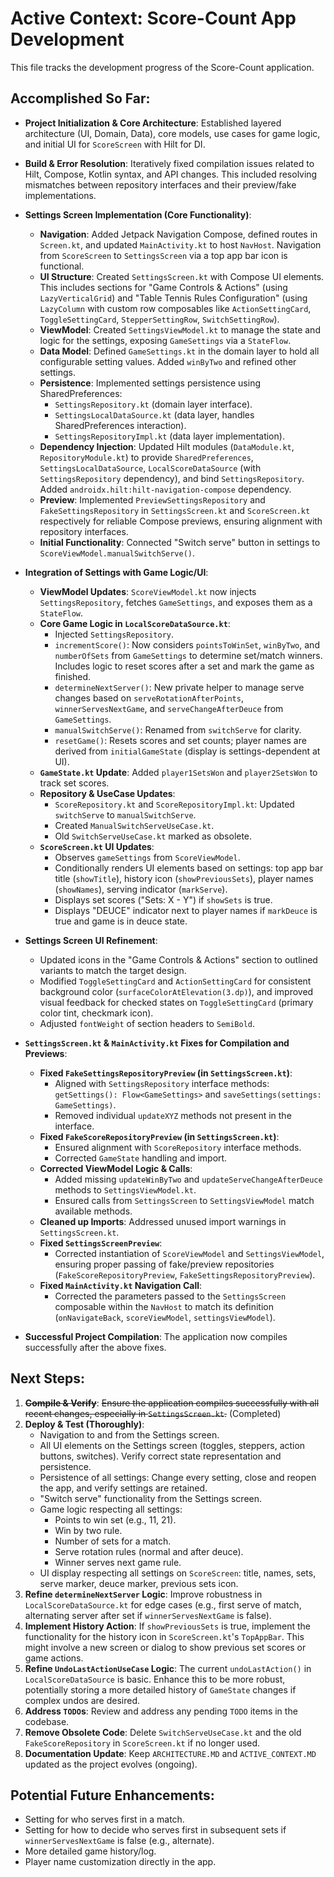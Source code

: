 # Active Context: Score-Count App Development

This file tracks the development progress of the Score-Count application.

## Accomplished So Far:

*   **Project Initialization & Core Architecture**: Established layered architecture (UI, Domain, Data), core models, use cases for game logic, and initial UI for `ScoreScreen` with Hilt for DI.
*   **Build & Error Resolution**: Iteratively fixed compilation issues related to Hilt, Compose, Kotlin syntax, and API changes. This included resolving mismatches between repository interfaces and their preview/fake implementations.
*   **Settings Screen Implementation (Core Functionality)**:
    *   **Navigation**: Added Jetpack Navigation Compose, defined routes in `Screen.kt`, and updated `MainActivity.kt` to host `NavHost`. Navigation from `ScoreScreen` to `SettingsScreen` via a top app bar icon is functional.
    *   **UI Structure**: Created `SettingsScreen.kt` with Compose UI elements. This includes sections for "Game Controls & Actions" (using `LazyVerticalGrid`) and "Table Tennis Rules Configuration" (using `LazyColumn` with custom row composables like `ActionSettingCard`, `ToggleSettingCard`, `StepperSettingRow`, `SwitchSettingRow`).
    *   **ViewModel**: Created `SettingsViewModel.kt` to manage the state and logic for the settings, exposing `GameSettings` via a `StateFlow`.
    *   **Data Model**: Defined `GameSettings.kt` in the domain layer to hold all configurable setting values. Added `winByTwo` and refined other settings.
    *   **Persistence**: Implemented settings persistence using SharedPreferences:
        *   `SettingsRepository.kt` (domain layer interface).
        *   `SettingsLocalDataSource.kt` (data layer, handles SharedPreferences interaction).
        *   `SettingsRepositoryImpl.kt` (data layer implementation).
    *   **Dependency Injection**: Updated Hilt modules (`DataModule.kt`, `RepositoryModule.kt`) to provide `SharedPreferences`, `SettingsLocalDataSource`, `LocalScoreDataSource` (with `SettingsRepository` dependency), and bind `SettingsRepository`. Added `androidx.hilt:hilt-navigation-compose` dependency.
    *   **Preview**: Implemented `PreviewSettingsRepository` and `FakeSettingsRepository` in `SettingsScreen.kt` and `ScoreScreen.kt` respectively for reliable Compose previews, ensuring alignment with repository interfaces.
    *   **Initial Functionality**: Connected "Switch serve" button in settings to `ScoreViewModel.manualSwitchServe()`.

*   **Integration of Settings with Game Logic/UI**:
    *   **ViewModel Updates**: `ScoreViewModel.kt` now injects `SettingsRepository`, fetches `GameSettings`, and exposes them as a `StateFlow`.
    *   **Core Game Logic in `LocalScoreDataSource.kt`**:
        *   Injected `SettingsRepository`.
        *   `incrementScore()`: Now considers `pointsToWinSet`, `winByTwo`, and `numberOfSets` from `GameSettings` to determine set/match winners. Includes logic to reset scores after a set and mark the game as finished.
        *   `determineNextServer()`: New private helper to manage serve changes based on `serveRotationAfterPoints`, `winnerServesNextGame`, and `serveChangeAfterDeuce` from `GameSettings`.
        *   `manualSwitchServe()`: Renamed from `switchServe` for clarity.
        *   `resetGame()`: Resets scores and set counts; player names are derived from `initialGameState` (display is settings-dependent at UI).
    *   **`GameState.kt` Update**: Added `player1SetsWon` and `player2SetsWon` to track set scores.
    *   **Repository & UseCase Updates**:
        *   `ScoreRepository.kt` and `ScoreRepositoryImpl.kt`: Updated `switchServe` to `manualSwitchServe`.
        *   Created `ManualSwitchServeUseCase.kt`.
        *   Old `SwitchServeUseCase.kt` marked as obsolete.
    *   **`ScoreScreen.kt` UI Updates**:
        *   Observes `gameSettings` from `ScoreViewModel`.
        *   Conditionally renders UI elements based on settings: top app bar title (`showTitle`), history icon (`showPreviousSets`), player names (`showNames`), serving indicator (`markServe`).
        *   Displays set scores ("Sets: X - Y") if `showSets` is true.
        *   Displays "DEUCE" indicator next to player names if `markDeuce` is true and game is in deuce state.

*   **Settings Screen UI Refinement**:
    *   Updated icons in the "Game Controls & Actions" section to outlined variants to match the target design.
    *   Modified `ToggleSettingCard` and `ActionSettingCard` for consistent background color (`surfaceColorAtElevation(3.dp)`), and improved visual feedback for checked states on `ToggleSettingCard` (primary color tint, checkmark icon).
    *   Adjusted `fontWeight` of section headers to `SemiBold`.

*   **`SettingsScreen.kt` & `MainActivity.kt` Fixes for Compilation and Previews**:
    *   **Fixed `FakeSettingsRepositoryPreview` (in `SettingsScreen.kt`)**:
        *   Aligned with `SettingsRepository` interface methods: `getSettings(): Flow<GameSettings>` and `saveSettings(settings: GameSettings)`.
        *   Removed individual `updateXYZ` methods not present in the interface.
    *   **Fixed `FakeScoreRepositoryPreview` (in `SettingsScreen.kt`)**:
        *   Ensured alignment with `ScoreRepository` interface methods.
        *   Corrected `GameState` handling and import.
    *   **Corrected ViewModel Logic & Calls**:
        *   Added missing `updateWinByTwo` and `updateServeChangeAfterDeuce` methods to `SettingsViewModel.kt`.
        *   Ensured calls from `SettingsScreen` to `SettingsViewModel` match available methods.
    *   **Cleaned up Imports**: Addressed unused import warnings in `SettingsScreen.kt`.
    *   **Fixed `SettingsScreenPreview`**:
        *   Corrected instantiation of `ScoreViewModel` and `SettingsViewModel`, ensuring proper passing of fake/preview repositories (`FakeScoreRepositoryPreview`, `FakeSettingsRepositoryPreview`).
    *   **Fixed `MainActivity.kt` Navigation Call**:
        *   Corrected the parameters passed to the `SettingsScreen` composable within the `NavHost` to match its definition (`onNavigateBack`, `scoreViewModel`, `settingsViewModel`).
*   **Successful Project Compilation**: The application now compiles successfully after the above fixes.


## Next Steps:

1.  **~~Compile & Verify~~**: ~~Ensure the application compiles successfully with all recent changes, especially in `SettingsScreen.kt`.~~ (Completed)
2.  **Deploy & Test (Thoroughly)**:
    *   Navigation to and from the Settings screen.
    *   All UI elements on the Settings screen (toggles, steppers, action buttons, switches). Verify correct state representation and persistence.
    *   Persistence of all settings: Change every setting, close and reopen the app, and verify settings are retained.
    *   "Switch serve" functionality from the Settings screen.
    *   Game logic respecting all settings:
        *   Points to win set (e.g., 11, 21).
        *   Win by two rule.
        *   Number of sets for a match.
        *   Serve rotation rules (normal and after deuce).
        *   Winner serves next game rule.
    *   UI display respecting all settings on `ScoreScreen`: title, names, sets, serve marker, deuce marker, previous sets icon.
3.  **Refine `determineNextServer` Logic**: Improve robustness in `LocalScoreDataSource.kt` for edge cases (e.g., first serve of match, alternating server after set if `winnerServesNextGame` is false).
4.  **Implement History Action**: If `showPreviousSets` is true, implement the functionality for the history icon in `ScoreScreen.kt`'s `TopAppBar`. This might involve a new screen or dialog to show previous set scores or game actions.
5.  **Refine `UndoLastActionUseCase` Logic**: The current `undoLastAction()` in `LocalScoreDataSource` is basic. Enhance this to be more robust, potentially storing a more detailed history of `GameState` changes if complex undos are desired.
6.  **Address `TODO`s**: Review and address any pending `TODO` items in the codebase.
7.  **Remove Obsolete Code**: Delete `SwitchServeUseCase.kt` and the old `FakeScoreRepository` in `ScoreScreen.kt` if no longer used.
8.  **Documentation Update**: Keep `ARCHITECTURE.MD` and `ACTIVE_CONTEXT.MD` updated as the project evolves (ongoing).

## Potential Future Enhancements:

*   Setting for who serves first in a match.
*   Setting for how to decide who serves first in subsequent sets if `winnerServesNextGame` is false (e.g., alternate).
*   More detailed game history/log.
*   Player name customization directly in the app.
